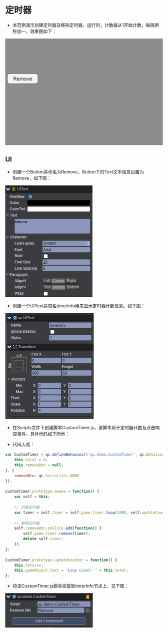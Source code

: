 # 定时器
* 本范例演示创建定时器及移除定时器，运行时，计数器从1开始计数，每隔两秒加一，效果图如下：<br>

![.gif](images/show.gif)
## UI
* 创建一个Button并命名为Remove，Button下的Text文本信息设置为Remove，如下图：<br>

![.png](images/Text.png)
* 创建一个UIText并取名timerInfo用来显示定时器计数信息。如下图：<br>

![.png](images/timerInfor.png)

* 在Scripts文件下创建脚本CustomTimer.js，该脚本用于定时器计数及点击响应事件，具体代码如下所示：<br>

* 代码入戏：<br>

```javascript
var CustomTimer = qc.defineBehaviour('qc.demo.CustomTimer', qc.Behaviour, function() {
    this.total = 0;
    this.removeBtn = null;
}, {
    removeBtn: qc.Serializer.NODE
});

CustomTimer.prototype.awake = function() {
    var self = this;
    
    // 创建定时器
    var timer = self.timer = self.game.timer.loop(1000, self.updateCounter, self);

    // 移除定时器
    self.removeBtn.onClick.add(function() {
        self.game.timer.remove(timer);
        delete self.timer;
    });
};

CustomTimer.prototype.updateCounter = function() {
    this.total++;
    this.gameObject.text = 'Loop Count: ' + this.total;
};   
```
* 将该CustomTimer.js脚本挂载到timerInfo节点上，见下图：<br>

![.png](images/script.png)



